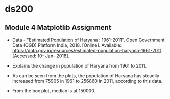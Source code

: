 # ds200

## Module 4 Matplotlib Assignment

* Data - "Estimated Population of Haryana : 1961-2011", Open Government Data (OGD) Platform India, 2018. [Online]. Available: https://data.gov.in/resources/estimated-population-haryana-1961-2011. [Accessed: 10- Jan- 2018].

* Explains the change in population of Haryana from 1961 to 2011.

* As can be seen from the plots, the population of Haryana has steadily increased from 75905 in 1961 to 256860 in 2011, according to this data.

* From the box plot, median is at 150000.
